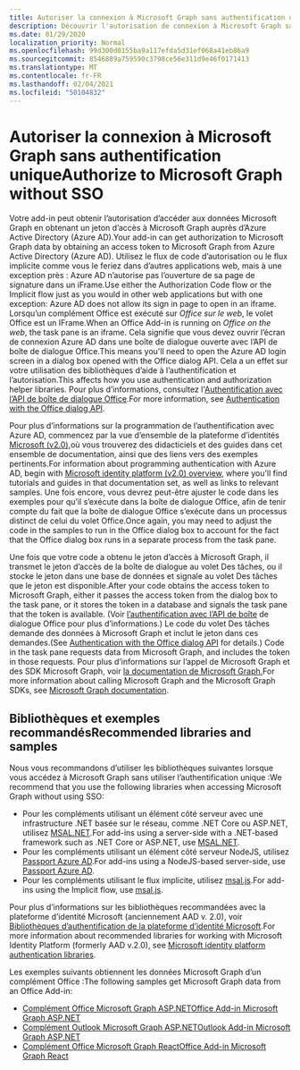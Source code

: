 ```yaml
---
title: Autoriser la connexion à Microsoft Graph sans authentification unique
description: Découvrir l'autorisation de connexion à Microsoft Graph sans authentification unique
ms.date: 01/29/2020
localization_priority: Normal
ms.openlocfilehash: 99d300d0155ba9a117efda5d31ef068a41eb86a9
ms.sourcegitcommit: 8546889a759590c3798ce56e311d9e46f0171413
ms.translationtype: MT
ms.contentlocale: fr-FR
ms.lasthandoff: 02/04/2021
ms.locfileid: "50104832"
---
```

# <a name="authorize-to-microsoft-graph-without-sso"></a><span data-ttu-id="7aaa2-103">Autoriser la connexion à Microsoft Graph sans authentification unique</span><span class="sxs-lookup"><span data-stu-id="7aaa2-103">Authorize to Microsoft Graph without SSO</span></span>

<span data-ttu-id="7aaa2-104">Votre add-in peut obtenir l’autorisation d’accéder aux données Microsoft Graph en obtenant un jeton d’accès à Microsoft Graph auprès d’Azure Active Directory (Azure AD).</span><span class="sxs-lookup"><span data-stu-id="7aaa2-104">Your add-in can get authorization to Microsoft Graph data by obtaining an access token to Microsoft Graph from Azure Active Directory (Azure AD).</span></span> <span data-ttu-id="7aaa2-105">Utilisez le flux de code d’autorisation ou le flux implicite comme vous le feriez dans d’autres applications web, mais à une exception près : Azure AD n’autorise pas l’ouverture de sa page de signature dans un iFrame.</span><span class="sxs-lookup"><span data-stu-id="7aaa2-105">Use either the Authorization Code flow or the Implicit flow just as you would in other web applications but with one exception: Azure AD does not allow its sign in page to open in an iframe.</span></span> <span data-ttu-id="7aaa2-106">Lorsqu’un complément Office est exécuté sur *Office sur le web*, le volet Office est un IFrame.</span><span class="sxs-lookup"><span data-stu-id="7aaa2-106">When an Office Add-in is running on *Office on the web*, the task pane is an iframe.</span></span> <span data-ttu-id="7aaa2-107">Cela signifie que vous devez ouvrir l’écran de connexion Azure AD dans une boîte de dialogue ouverte avec l’API de boîte de dialogue Office.</span><span class="sxs-lookup"><span data-stu-id="7aaa2-107">This means you'll need to open the Azure AD login screen in a dialog box opened with the Office dialog API.</span></span> <span data-ttu-id="7aaa2-108">Cela a un effet sur votre utilisation des bibliothèques d’aide à l’authentification et l’autorisation.</span><span class="sxs-lookup"><span data-stu-id="7aaa2-108">This affects how you use authentication and authorization helper libraries.</span></span> <span data-ttu-id="7aaa2-109">Pour plus d’informations, consultez l'[Authentification avec l’API de boîte de dialogue Office](auth-with-office-dialog-api.md).</span><span class="sxs-lookup"><span data-stu-id="7aaa2-109">For more information, see [Authentication with the Office dialog API](auth-with-office-dialog-api.md).</span></span>

<span data-ttu-id="7aaa2-110">Pour plus d’informations sur la programmation de l’authentification avec Azure AD, commencez par la vue d’ensemble de la plateforme d’identités [Microsoft (v2.0),](/azure/active-directory/develop/v2-overview)où vous trouverez des didacticiels et des guides dans cet ensemble de documentation, ainsi que des liens vers des exemples pertinents.</span><span class="sxs-lookup"><span data-stu-id="7aaa2-110">For information about programming authentication with Azure AD, begin with [Microsoft identity platform (v2.0) overview](/azure/active-directory/develop/v2-overview), where you'll find tutorials and guides in that documentation set, as well as links to relevant samples.</span></span> <span data-ttu-id="7aaa2-111">Une fois encore, vous devrez peut-être ajuster le code dans les exemples pour qu’il s’exécute dans la boîte de dialogue Office, afin de tenir compte du fait que la boîte de dialogue Office s’exécute dans un processus distinct de celui du volet Office.</span><span class="sxs-lookup"><span data-stu-id="7aaa2-111">Once again, you may need to adjust the code in the samples to run in the Office dialog box to account for the fact that the Office dialog box runs in a separate process from the task pane.</span></span>

<span data-ttu-id="7aaa2-112">Une fois que votre code a obtenu le jeton d’accès à Microsoft Graph, il transmet le jeton d’accès de la boîte de dialogue au volet Des tâches, ou il stocke le jeton dans une base de données et signale au volet Des tâches que le jeton est disponible.</span><span class="sxs-lookup"><span data-stu-id="7aaa2-112">After your code obtains the access token to Microsoft Graph, either it passes the access token from the dialog box to the task pane, or it stores the token in a database and signals the task pane that the token is available.</span></span> <span data-ttu-id="7aaa2-113">(Voir [l’authentification avec l’API de boîte](auth-with-office-dialog-api.md) de dialogue Office pour plus d’informations.) Le code du volet Des tâches demande des données à Microsoft Graph et inclut le jeton dans ces demandes.</span><span class="sxs-lookup"><span data-stu-id="7aaa2-113">(See [Authentication with the Office dialog API](auth-with-office-dialog-api.md) for details.) Code in the task pane requests data from Microsoft Graph, and includes the token in those requests.</span></span> <span data-ttu-id="7aaa2-114">Pour plus d’informations sur l’appel de Microsoft Graph et des SDK Microsoft Graph, voir [la documentation de Microsoft Graph.](/graph/)</span><span class="sxs-lookup"><span data-stu-id="7aaa2-114">For more information about calling Microsoft Graph and the Microsoft Graph SDKs, see [Microsoft Graph documentation](/graph/).</span></span>

## <a name="recommended-libraries-and-samples"></a><span data-ttu-id="7aaa2-115">Bibliothèques et exemples recommandés</span><span class="sxs-lookup"><span data-stu-id="7aaa2-115">Recommended libraries and samples</span></span>

<span data-ttu-id="7aaa2-116">Nous vous recommandons d’utiliser les bibliothèques suivantes lorsque vous accédez à Microsoft Graph sans utiliser l’authentification unique :</span><span class="sxs-lookup"><span data-stu-id="7aaa2-116">We recommend that you use the following libraries when accessing Microsoft Graph without using SSO:</span></span>

- <span data-ttu-id="7aaa2-117">Pour les compléments utilisant un élément côté serveur avec une infrastructure .NET basée sur le réseau, comme .NET Core ou ASP.NET, utilisez [MSAL.NET](https://github.com/AzureAD/microsoft-authentication-library-for-dotnet/wiki#conceptual-documentation).</span><span class="sxs-lookup"><span data-stu-id="7aaa2-117">For add-ins using a server-side with a .NET-based framework such as .NET Core or ASP.NET, use [MSAL.NET](https://github.com/AzureAD/microsoft-authentication-library-for-dotnet/wiki#conceptual-documentation).</span></span>
- <span data-ttu-id="7aaa2-118">Pour les compléments utilisant un élément côté serveur NodeJS, utilisez [Passport Azure AD](https://github.com/AzureAD/passport-azure-ad).</span><span class="sxs-lookup"><span data-stu-id="7aaa2-118">For add-ins using a NodeJS-based server-side, use [Passport Azure AD](https://github.com/AzureAD/passport-azure-ad).</span></span>
- <span data-ttu-id="7aaa2-119">Pour les compléments utilisant le flux implicite, utilisez [msal.js](https://github.com/AzureAD/microsoft-authentication-library-for-js/wiki).</span><span class="sxs-lookup"><span data-stu-id="7aaa2-119">For add-ins using the Implicit flow, use [msal.js](https://github.com/AzureAD/microsoft-authentication-library-for-js/wiki).</span></span>

<span data-ttu-id="7aaa2-120">Pour plus d’informations sur les bibliothèques recommandées avec la plateforme d’identité Microsoft (anciennement AAD v. 2.0), voir [Bibliothèques d’authentification de la plateforme d’identité Microsoft](/azure/active-directory/develop/reference-v2-libraries).</span><span class="sxs-lookup"><span data-stu-id="7aaa2-120">For more information about recommended libraries for working with Microsoft Identity Platform (formerly AAD v.2.0), see [Microsoft identity platform authentication libraries](/azure/active-directory/develop/reference-v2-libraries).</span></span>

<span data-ttu-id="7aaa2-121">Les exemples suivants obtiennent les données Microsoft Graph d’un complément Office :</span><span class="sxs-lookup"><span data-stu-id="7aaa2-121">The following samples get Microsoft Graph data from an Office Add-in:</span></span>

- [<span data-ttu-id="7aaa2-122">Complément Office Microsoft Graph ASP.NET</span><span class="sxs-lookup"><span data-stu-id="7aaa2-122">Office Add-in Microsoft Graph ASP.NET</span></span>](https://github.com/OfficeDev/PnP-OfficeAddins/tree/master/Samples/auth/Office-Add-in-Microsoft-Graph-ASPNET)
- [<span data-ttu-id="7aaa2-123">Complément Outlook Microsoft Graph ASP.NET</span><span class="sxs-lookup"><span data-stu-id="7aaa2-123">Outlook Add-in Microsoft Graph ASP.NET</span></span>](https://github.com/OfficeDev/PnP-OfficeAddins/tree/master/Samples/auth/Outlook-Add-in-Microsoft-Graph-ASPNET)
- [<span data-ttu-id="7aaa2-124">Complément Office Microsoft Graph React</span><span class="sxs-lookup"><span data-stu-id="7aaa2-124">Office Add-in Microsoft Graph React</span></span>](https://github.com/OfficeDev/PnP-OfficeAddins/tree/master/Samples/auth/Office-Add-in-Microsoft-Graph-React)
